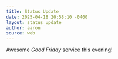 ```yaml
---
title: Status Update
date: 2025-04-18 20:58:10 -0400
layout: status_update
author: aaron
source: web
---
```

Awesome _Good Friday_ service this evening!

